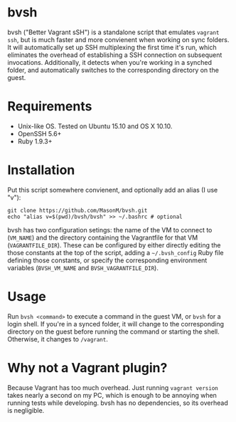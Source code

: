 # bvsh

bvsh ("Better Vagrant sSH") is a standalone script that emulates `vagrant ssh`, but is much faster
and more convienent when working on sync folders. It will automatically set up SSH multiplexing the
first time it's run, which eliminates the overhead of establishing a SSH connection on subsequent
invocations. Additionally, it detects when you're working in a synched folder, and automatically
switches to the corresponding directory on the guest.

# Requirements

* Unix-like OS. Tested on Ubuntu 15.10 and OS X 10.10.
* OpenSSH 5.6+
* Ruby 1.9.3+

# Installation

Put this script somewhere convienent, and optionally add an alias (I use "v"):
```
git clone https://github.com/MasonM/bvsh.git
echo "alias v=$(pwd)/bvsh/bvsh" >> ~/.bashrc # optional
```
bvsh has two configuration setings: the name of the VM to connect to (`VM_NAME`) and the directory
containing the Vagrantfile for that VM (`VAGRANTFILE_DIR`). These can be configured by either
directly editing the those constants at the top of the script, adding a `~/.bvsh_config` Ruby file
defining those constants, or specify the corresponding environment variables (`BVSH_VM_NAME`
and `BVSH_VAGRANTFILE_DIR`).

# Usage

Run `bvsh <command>` to execute a command in the guest VM, or `bvsh` for a login shell. If
you're in a synced folder, it will change to the corresponding directory on the guest before running
the command or starting the shell. Otherwise, it changes to `/vagrant`.

# Why not a Vagrant plugin?

Because Vagrant has too much overhead. Just running `vagrant version` takes nearly a second on my
PC, which is enough to be annoying when running tests while developing. bvsh has no dependencies, so
its overhead is negligible. 
